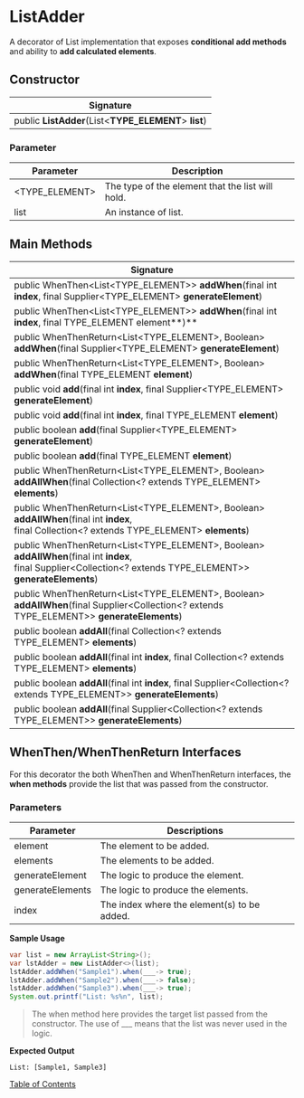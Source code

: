 #  ListAdder
A decorator of List implementation that exposes **conditional add methods** and ability to **add calculated elements**.

## Constructor

| Signature |
|---------|
| public **ListAdder**(List<**TYPE_ELEMENT**> **list**) |

### **Parameter**

| Parameter | Description                               |
| --------- | ----------------------------------------- |
| <TYPE_ELEMENT> | The type of the element that the list will hold. |
| list | An instance of list.                             |

## Main Methods

| Signature |
|--------|
| public WhenThen<List<TYPE_ELEMENT>> **addWhen**(final int **index**, final Supplier<TYPE_ELEMENT> **generateElement**) |
| public WhenThen<List<TYPE_ELEMENT>> **addWhen**(final int **index**, final TYPE_ELEMENT element**)** |
| public WhenThenReturn<List<TYPE_ELEMENT>, Boolean> **addWhen**(final Supplier<TYPE_ELEMENT> **generateElement**) |
| public WhenThenReturn<List<TYPE_ELEMENT>, Boolean> **addWhen**(final TYPE_ELEMENT **element**) |
| public void **add**(final int **index**, final Supplier<TYPE_ELEMENT> **generateElement**) |
| public void **add**(final int **index**, final TYPE_ELEMENT **element**) |
| public boolean **add**(final Supplier<TYPE_ELEMENT> **generateElement**) |
| public boolean **add**(final TYPE_ELEMENT **element**) |
| public WhenThenReturn<List<TYPE_ELEMENT>, Boolean> **addAllWhen**(final Collection<? extends TYPE_ELEMENT> **elements**) |
| public WhenThenReturn<List<TYPE_ELEMENT>, Boolean> **addAllWhen**(final int **index**,<br/>                                          final Collection<? extends TYPE_ELEMENT> **elements**) |
| public WhenThenReturn<List<TYPE_ELEMENT>, Boolean> **addAllWhen**(final int **index**,<br/>                                          final Supplier<Collection<? extends TYPE_ELEMENT>> **generateElements**) |
| public WhenThenReturn<List<TYPE_ELEMENT>, Boolean> **addAllWhen**(final Supplier<Collection<? extends TYPE_ELEMENT>> **generateElements**) |
| public boolean **addAll**(final Collection<? extends TYPE_ELEMENT> **elements**) |
| public boolean **addAll**(final int **index**, final Collection<? extends TYPE_ELEMENT> **elements**) |
| public boolean **addAll**(final int **index**, final Supplier<Collection<? extends TYPE_ELEMENT>> **generateElements**) |
| public boolean **addAll**(final Supplier<Collection<? extends TYPE_ELEMENT>> **generateElements**) |

## WhenThen/WhenThenReturn Interfaces

For this decorator the both WhenThen and WhenThenReturn interfaces, the **when methods** provide the list that was passed from the constructor.

### **Parameter**s

| Parameter | Descriptions              |
| --------- | ------------------------- |
| element | The element to be added. |
| elements | The elements to be added. |
| generateElement | The logic to produce the element. |
| generateElements | The logic to produce the elements. |
| index | The index where the element(s) to be added. |

**Sample Usage**

```java
var list = new ArrayList<String>();
var lstAdder = new ListAdder<>(list);
lstAdder.addWhen("Sample1").when(___-> true);
lstAdder.addWhen("Sample2").when(___-> false);
lstAdder.addWhen("Sample3").when(___-> true);
System.out.printf("List: %s%n", list);
```

> The when method here provides the target list passed from the constructor. The use of ___ means that the list was never used in the logic.

**Expected Output**

```
List: [Sample1, Sample3]
```

[Table of Contents](USER_GUIDE_TOC.md)

